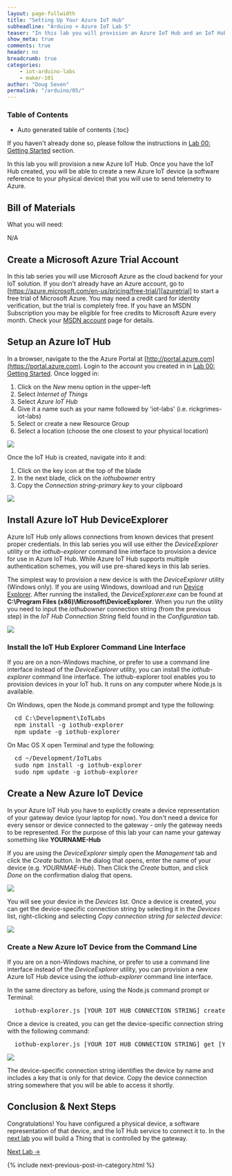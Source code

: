 ```yaml
---
layout: page-fullwidth
title: "Setting Up Your Azure IoT Hub"
subheadline: "Arduino + Azure IoT Lab 5"
teaser: "In this lab you will provision an Azure IoT Hub and an IoT Hub device."
show_meta: true
comments: true
header: no
breadcrumb: true
categories:
    - iot-arduino-labs
    - maker-101
author: "Doug Seven"
permalink: "/arduino/05/"
---
```

### Table of Contents
*  Auto generated table of contents
{:toc}

If you haven't already done so, please follow the instructions in [Lab 00: Getting Started](../00/) section.

In this lab you will provision a new Azure IoT Hub. Once you have the IoT Hub created, you will be able to create a new Azure IoT device (a software reference to your physical device) that you will use to send telemetry 
to Azure. 

## Bill of Materials
What you will need:

N/A

## Create a Microsoft Azure Trial Account
In this lab series you will use Microsoft Azure as the cloud backend for your IoT solution. If you don't already have an Azure account, go to [https://azure.microsoft.com/en-us/pricing/free-trial/][azuretrial] to start a free trial of Microsoft Azure. You may need a credit card 
for identity verification, but the trial is completely free. If you have an MSDN Subscription you may be eligible for free credits to Microsoft Azure every month. Check your [MSDN account][msdn] page for details.

## Setup an Azure IoT Hub
In a browser, navigate to the the Azure Portal at [http://portal.azure.com](https://portal.azure.com). Login to the account you created in in [Lab 00: Getting Started](../00/). Once logged in:

1. Click on the _New_ menu option in the upper-left
2. Select _Internet of Things_
3. Select _Azure IoT Hub_
4. Give it a name such as your name followed by 'iot-labs' (i.e. rickgrimes-iot-labs)
5. Select or create a new Resource Group
6. Select a location (choose the one closest to your physical location)

<img src="/images/New-IoT-Hub.png"/>
  
Once the IoT Hub is created, navigate into it and:

1. Click on the key icon at the top of the blade
2. In the next blade, click on the _iothubowner_ entry
3. Copy the _Connection string-primary key_ to your clipboard

<img src="/images/AzureIoTConnectionString.png"/>

## Install Azure IoT Hub DeviceExplorer
Azure IoT Hub only allows connections from known devices that present proper credentials. In this lab series you will use either 
the _DeviceExplorer_ utility or the _iothub-explorer_ command line interface to provision a device for use in Azure IoT Hub. 
While Azure IoT Hub supports multiple authentication schemes, you will use pre-shared keys in this lab series.

The simplest way to provision a new device is with the _DeviceExplorer_ utility (Windows only). If you are using Windows, download 
and run [Device Explorer][deviceexplorer]. After running the installed, the _DeviceExplorer.exe_ can be found 
at __C:\Program Files (x86)\Microsoft\DeviceExplorer__. When you run the utility you need to input the _iothubowner_ connection 
string (from the previous step) in the _IoT Hub Connection String_ field found in the _Configuration_ tab.

<img src="/images/deviceexplorer01.png"/>

### Install the IoT Hub Explorer Command Line Interface
If you are on a non-Windows machine, or prefer to use a command line interface instead of the _DeviceExplorer_ utility, you can install 
the _iothub-explorer_ command line interface. The iothub-explorer tool enables you to provision devices in your IoT hub. It runs on any 
computer where Node.js is available.

On Windows, open the Node.js command prompt and type the following:
<pre>
  cd C:\Development\IoTLabs
  npm install -g iothub-explorer
  npm update -g iothub-explorer
</pre>

On Mac OS X open Terminal and type the following:
<pre>
  cd ~/Development/IoTLabs
  sudo npm install -g iothub-explorer
  sudo npm update -g iothub-explorer
</pre>

## Create a New Azure IoT Device
In your Azure IoT Hub you have to explicitly create a device representation of your gateway device (your laptop for now). You don't need a device for 
every sensor or device connected to the gateway - only the gateway needs to be represented. For the purpose of this lab your can name your 
gateway something like __YOURNAME-Hub__

If you are using the _DeviceExplorer_ simply open the _Management_ tab and click the _Create_ button. In the dialog that opens, enter the 
name of your device (e.g. _YOURNMAE-Hub_). Then Click the _Create_ button, and click _Done_ on the confirmation dialog that opens.

<img src="/images/deviceexplorer02.png"/> 

You will see your device in the _Devices_ list. Once a device is created, you can get the device-specific connection string by selecting 
it in the _Devices_ list, right-clicking and selecting _Copy connection string for selected device_:

<img src="/images/deviceexplorer03.png"/> 

### Create a New Azure IoT Device from the Command Line
If you are on a non-Windows machine, or prefer to use a command line interface instead of the _DeviceExplorer_ utility, you can provision 
a new Azure IoT Hub device using the _iothub-explorer_ command line interface.

In the same directory as before, using the Node.js command prompt or Terminal:

<pre>
  iothub-explorer.js [YOUR IOT HUB CONNECTION STRING] create [YOUR GATEWWAY NAME]
</pre>

Once a device is created, you can get the device-specific connection string with the following command:

<pre>
  iothub-explorer.js [YOUR IOT HUB CONNECTION STRING] get [YOUR GATEWWAY NAME] --connection-string
</pre>

<img src="/images/iothub-explorer01.png"/> 

The device-specific connection string identifies the device by name and includes a key that is only for that device. Copy the device 
connection string somewhere that you will be able to access it shortly.

## Conclusion &amp; Next Steps
Congratulations! You have configured a physical device, a software representation of that device, and the IoT Hub service to connect 
it to. In the [next lab][nextlab] you will build a Thing that is controlled by the gateway.

[Next Lab ->][nextlab]

{% include next-previous-post-in-category.html %}

[uno]: http://www.arduino.cc/en/Main/ArduinoBoardUno
[yun]: http://www.arduino.cc/en/Main/ArduinoBoardYun
[nextlab]: /arduino/06/
[azuretrial]: https://azure.microsoft.com/en-us/pricing/free-trial/
[msdn]: https://msdn.microsoft.com/subscriptions/manage/
[deviceexplorer]: https://github.com/Azure/azure-iot-sdks/blob/master/tools/DeviceExplorer/doc/how_to_use_device_explorer.md